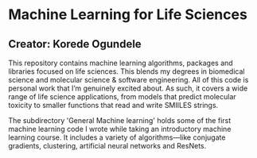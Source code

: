 # Machine Learning for Life Sciences
## Creator: Korede Ogundele

This repository contains machine learning algorithms, packages and libraries focused on life sciences. This blends my degrees in biomedical science and molecular science & software engineering. All of this code is personal work that I’m genuinely excited about. As such, it covers a wide range of life science applications, from models that predict molecular toxicity to smaller functions that read and write SMIILES strings.


The subdirectory 'General Machine learning' holds some of the first machine learning code I wrote while taking an introductory machine learning course. It includes a variety of algorithms—like conjugate gradients, clustering, artificial neural networks and ResNets.
